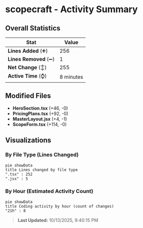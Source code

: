 # scopecraft - Activity Summary 

## Overall Statistics

| Stat                   | Value                                                             |
| ---------------------- | ----------------------------------------------------------------- |
| **Lines Added** (➕)   | 256                                          |
| **Lines Removed** (➖) | 1                                        |
| **Net Change** (↕)    | 255                |
| **Active Time** (⌚)   | 8 minutes |


## Modified Files
- **HeroSection.tsx** (+46, -0)
- **PricingPlans.tsx** (+92, -0)
- **MasterLayout.jsx** (+4, -1)
- **ScopeForm.tsx** (+114, -0)

## Visualizations

### By File Type (Lines Changed)

```mermaid
pie showData
title Lines changed by file type
".tsx" : 252
".jsx" : 5
```

### By Hour (Estimated Activity Count)

```mermaid
pie showData
title Coding activity by hour (count of changes)
"21h" : 8
```


> **Last Updated:** 10/13/2025, 9:40:15 PM